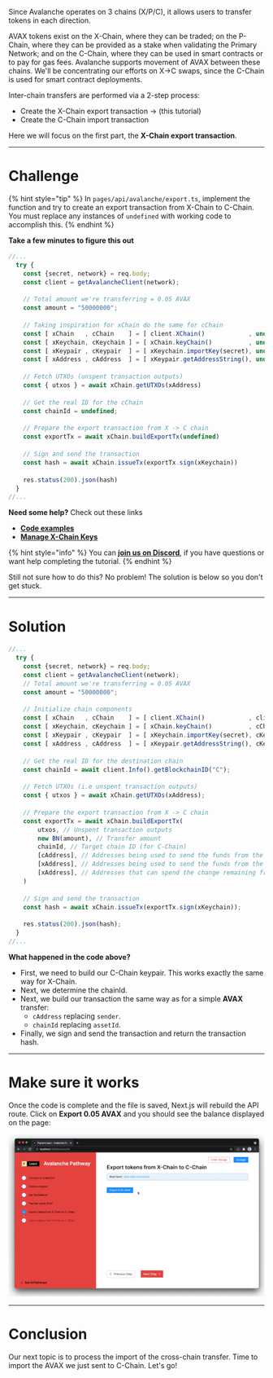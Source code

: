 Since Avalanche operates on 3 chains (X/P/C), it allows users to transfer tokens in each direction.

AVAX tokens exist on the X-Chain, where they can be traded; on the P-Chain, where they can be provided as a stake when validating the Primary Network; and on the C-Chain, where they can be used in smart contracts or to pay for gas fees. Avalanche supports movement of AVAX between these chains. We'll be concentrating our efforts on X->C swaps, since the C-Chain is used for smart contract deployments.

Inter-chain transfers are performed via a 2-step process:

- Create the X-Chain export transaction -> (this tutorial)
- Create the C-Chain import transaction

Here we will focus on the first part, the **X-Chain export transaction**.

---

# Challenge

{% hint style="tip" %}
In `pages/api/avalanche/export.ts`, implement the function and try to create an export transaction from X-Chain to C-Chain. You must replace any instances of `undefined` with working code to accomplish this.
{% endhint %}

**Take a few minutes to figure this out**

```typescript
//...
  try {
    const {secret, network} = req.body;
    const client = getAvalancheClient(network);

    // Total amount we're transferring = 0.05 AVAX
    const amount = "50000000";

    // Taking inspiration for xChain do the same for cChain
    const [ xChain   , cChain    ] = [ client.XChain()            , undefined ];
    const [ xKeychain, cKeychain ] = [ xChain.keyChain()          , undefined ];
    const [ xKeypair , cKeypair  ] = [ xKeychain.importKey(secret), undefined ];
    const [ xAddress , cAddress  ] = [ xKeypair.getAddressString(), undefined ];

    // Fetch UTXOs (unspent transaction outputs)
    const { utxos } = await xChain.getUTXOs(xAddress)

    // Get the real ID for the cChain
    const chainId = undefined;

    // Prepare the export transaction from X -> C chain
    const exportTx = await xChain.buildExportTx(undefined)

    // Sign and send the transaction
    const hash = await xChain.issueTx(exportTx.sign(xKeychain))

    res.status(200).json(hash)
  }
//...
```

**Need some help?** Check out these links

- [**Code examples**](https://github.com/ava-labs/avalanchejs/tree/master/examples/avm)
- [**Manage X-Chain Keys**](https://docs.avax.network/build/tools/avalanchejs/manage-x-chain-keys)

{% hint style="info" %}
You can [**join us on Discord**](https://discord.gg/fszyM7K), if you have questions or want help completing the tutorial.
{% endhint %}

Still not sure how to do this? No problem! The solution is below so you don't get stuck.

---

# Solution

```typescript
//...
  try {
    const {secret, network} = req.body;
    const client = getAvalancheClient(network);
    // Total amount we're transferring = 0.05 AVAX
    const amount = "50000000";

    // Initialize chain components
    const [ xChain   , cChain    ] = [ client.XChain()            , client.CChain()             ];
    const [ xKeychain, cKeychain ] = [ xChain.keyChain()          , cChain.keyChain()           ];
    const [ xKeypair , cKeypair  ] = [ xKeychain.importKey(secret), cKeychain.importKey(secret) ];
    const [ xAddress , cAddress  ] = [ xKeypair.getAddressString(), cKeypair.getAddressString() ];

    // Get the real ID for the destination chain
    const chainId = await client.Info().getBlockchainID("C");

    // Fetch UTXOs (i.e unspent transaction outputs)
    const { utxos } = await xChain.getUTXOs(xAddress);

    // Prepare the export transaction from X -> C chain
    const exportTx = await xChain.buildExportTx(
        utxos, // Unspent transaction outputs
        new BN(amount), // Transfer amount
        chainId, // Target chain ID (for C-Chain)
        [cAddress], // Addresses being used to send the funds from the UTXOs provided
        [xAddress], // Addresses being used to send the funds from the UTXOs provided
        [xAddress], // Addresses that can spend the change remaining from the spent UTXOs
    )

    // Sign and send the transaction
    const hash = await xChain.issueTx(exportTx.sign(xKeychain));

    res.status(200).json(hash);
  }
//...
```

**What happened in the code above?**

- First, we need to build our C-Chain keypair. This works exactly the same way for X-Chain.
- Next, we determine the chainId.
- Next, we build our transaction the same way as for a simple **AVAX** transfer:
  - `cAddress` replacing `sender`.
  - `chainId` replacing `assetId`.
- Finally, we sign and send the transaction and return the transaction hash.

---

# Make sure it works

Once the code is complete and the file is saved, Next.js will rebuild the API route. Click on **Export 0.05 AVAX** and you should see the balance displayed on the page:

![](../../../.gitbook/assets/pathways/avalanche/avalanche-export.gif)

---

# Conclusion

Our next topic is to process the import of the cross-chain transfer. Time to import the AVAX we just sent to C-Chain. Let's go!
